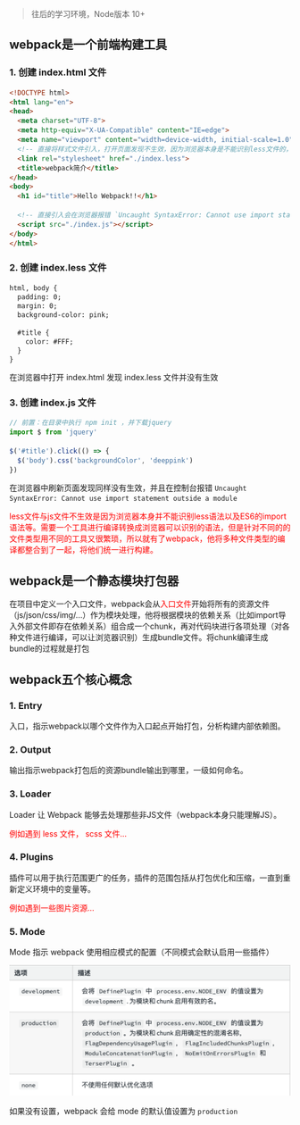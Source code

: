 > 往后的学习环境，Node版本 10+

## webpack是一个前端构建工具

### 1. 创建 index.html 文件

```HTML
<!DOCTYPE html>
<html lang="en">
<head>
  <meta charset="UTF-8">
  <meta http-equiv="X-UA-Compatible" content="IE=edge">
  <meta name="viewport" content="width=device-width, initial-scale=1.0">
  <!-- 直接将样式文件引入，打开页面发现不生效，因为浏览器本身是不能识别less文件的，需要一个工具将less代码编译成css -->
  <link rel="stylesheet" href="./index.less">
  <title>webpack简介</title>
</head>
<body>
  <h1 id="title">Hello Webpack!!</h1>

  <!-- 直接引入会在浏览器报错 `Uncaught SyntaxError: Cannot use import statement outside a module`, 因为js文件中有些语法浏览器可能并不能识别，也需要工具去进行编译 -->
  <script src="./index.js"></script>
</body>
</html>
```

### 2. 创建 index.less 文件

```less
html, body {
  padding: 0;
  margin: 0;
  background-color: pink;

  #title {
    color: #FFF;
  }
}
```

在浏览器中打开 index.html 发现 index.less 文件并没有生效

### 3. 创建 index.js 文件

```js
// 前置：在目录中执行 npm init ，并下载jquery
import $ from 'jquery'

$('#title').click(() => {
  $('body').css('backgroundColor', 'deeppink')
})
```

在浏览器中刷新页面发现同样没有生效，并且在控制台报错 `Uncaught SyntaxError: Cannot use import statement outside a module`

<font color="#FF0000">less文件与js文件不生效是因为浏览器本身并不能识别less语法以及ES6的import语法等。需要一个工具进行编译转换成浏览器可以识别的语法，但是针对不同的的文件类型用不同的工具又很繁琐，所以就有了webpack，他将多种文件类型的编译都整合到了一起，将他们统一进行构建。</font>

## webpack是一个静态模块打包器

在项目中定义一个入口文件，webpack会从<font color="#FF0000">入口文件</font>开始将所有的资源文件（js/json/css/img/...）作为模块处理，他将根据模块的依赖关系（比如import导入外部文件即存在依赖关系）组合成一个chunk，再对代码块进行各项处理（对各种文件进行编译，可以让浏览器识别）生成bundle文件。将chunk编译生成bundle的过程就是打包

## webpack五个核心概念

### 1. Entry

入口，指示webpack以哪个文件作为入口起点开始打包，分析构建内部依赖图。

### 2. Output

输出指示webpack打包后的资源bundle输出到哪里，一级如何命名。

### 3. Loader

Loader 让 Webpack 能够去处理那些非JS文件（webpack本身只能理解JS）。

<font color="red">例如遇到 less 文件， scss 文件...</font>

### 4. Plugins

插件可以用于执行范围更广的任务，插件的范围包括从打包优化和压缩，一直到重新定义环境中的变量等。

<font color="red">例如遇到一些图片资源...</font>

### 5. Mode

Mode 指示 webpack 使用相应模式的配置（不同模式会默认启用一些插件）

![Mode](./img/webpack_Mode.png)

如果没有设置，webpack 会给 mode 的默认值设置为 `production`
